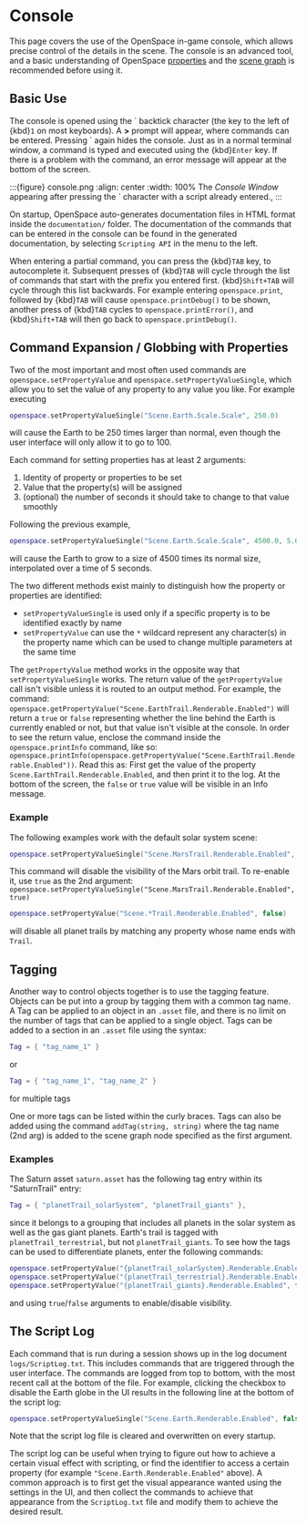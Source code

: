 # Console
This page covers the use of the OpenSpace in-game console, which allows precise control of the details in the scene. The console is an advanced tool, and a basic understanding of OpenSpace [properties](/using-openspace/properties/index) and the [scene graph](/using-openspace/scenegraph/index) is recommended before using it.


## Basic Use
The console is opened using the \` backtick character (the key to the left of {kbd}`1` on most keyboards). A **>** prompt will appear, where commands can be entered. Pressing \` again hides the console. Just as in a normal terminal window, a command is typed and executed using the {kbd}`Enter` key. If there is a problem with the command, an error message will appear at the bottom of the screen.

:::{figure} console.png
:align: center
:width: 100%
The _Console Window_ appearing after pressing the \` character with a script already entered.,
:::

On startup, OpenSpace auto-generates documentation files in HTML format inside the `documentation/` folder. The documentation of the commands that can be entered in the console can be found in the generated documentation, by selecting `Scripting API` in the menu to the left.

When entering a partial command, you can press the {kbd}`TAB` key, to autocomplete it. Subsequent presses of {kbd}`TAB` will cycle through the list of commands that start with the prefix you entered first. {kbd}`Shift+TAB` will cycle through this list backwards. For example entering `openspace.print`, followed by {kbd}`TAB` will cause `openspace.printDebug()` to be shown, another press of {kbd}`TAB` cycles to `openspace.printError()`, and {kbd}`Shift+TAB` will then go back to `openspace.printDebug()`.


## Command Expansion / Globbing with Properties
Two of the most important and most often used commands are `openspace.setPropertyValue` and `openspace.setPropertyValueSingle`, which allow you to set the value of any property to any value you like. For example executing
```lua
openspace.setPropertyValueSingle("Scene.Earth.Scale.Scale", 250.0)
```
will cause the Earth to be 250 times larger than normal, even though the user interface will only allow it to go to 100.

Each command for setting properties has at least 2 arguments:
  1. Identity of property or properties to be set
  1. Value that the property(s) will be assigned
  1. (optional) the number of seconds it should take to change to that value smoothly

Following the previous example,
```lua
openspace.setPropertyValueSingle("Scene.Earth.Scale.Scale", 4500.0, 5.0)
```
will cause the Earth to grow to a size of 4500 times its normal size, interpolated over a time of 5 seconds.

The two different methods exist mainly to distinguish how the property or properties are identified:
  - `setPropertyValueSingle` is used only if a specific property is to be identified exactly by name
  - `setPropertyValue` can use the `*` wildcard represent any character(s) in the property name which can be used to change multiple parameters at the same time

The `getPropertyValue` method works in the opposite way that `setPropertyValueSingle` works. The return value of the `getPropertyValue` call isn't visible unless it is routed to an output method. For example, the command: `openspace.getPropertyValue("Scene.EarthTrail.Renderable.Enabled")` will return a `true` or `false` representing whether the line behind the Earth is currently enabled or not, but that value isn't visible at the console. In order to see the return value, enclose the command inside the `openspace.printInfo` command, like so: `openspace.printInfo(openspace.getPropertyValue("Scene.EarthTrail.Renderable.Enabled"))`. Read this as: First get the value of the property `Scene.EarthTrail.Renderable.Enabled`, and then print it to the log. At the bottom of the screen, the `false` or `true` value will be visible in an Info message.

### Example
The following examples work with the default solar system scene:
```lua
openspace.setPropertyValueSingle("Scene.MarsTrail.Renderable.Enabled", false)
```
This command will disable the visibility of the Mars orbit trail. To re-enable it, use `true` as the 2nd argument: `openspace.setPropertyValueSingle("Scene.MarsTrail.Renderable.Enabled", true)`

```lua
openspace.setPropertyValue("Scene.*Trail.Renderable.Enabled", false)
```
will disable all planet trails by matching any property whose name ends with `Trail`.


## Tagging
Another way to control objects together is to use the tagging feature. Objects can be put into a group by tagging them with a common tag name. A Tag can be applied to an object in an `.asset` file, and there is no limit on the number of tags that can be applied to a single object. Tags can be added to a section in an `.asset` file using the syntax:

```lua
Tag = { "tag_name_1" }
```

or

```lua
Tag = { "tag_name_1", "tag_name_2" }
```

for multiple tags


One or more tags can be listed within the curly braces. Tags can also be added using the command `addTag(string, string)` where the tag name (2nd arg) is added to the scene graph node specified as the first argument.

### Examples
The Saturn asset `saturn.asset` has the following tag entry within its "SaturnTrail" entry:
```lua
Tag = { "planetTrail_solarSystem", "planetTrail_giants" },
```
since it belongs to a grouping that includes all planets in the solar system as well as the gas giant planets. Earth's trail is tagged with `planetTrail_terrestrial`, but not `planetTrail_giants`. To see how the tags can be used to differentiate planets, enter the following commands:
```lua
openspace.setPropertyValue("{planetTrail_solarSystem}.Renderable.Enabled", false)
openspace.setPropertyValue("{planetTrail_terrestrial}.Renderable.Enabled", false)
openspace.setPropertyValue("{planetTrail_giants}.Renderable.Enabled", false)
```
and using `true`/`false` arguments to enable/disable visibility.


## The Script Log
Each command that is run during a session shows up in the log document `logs/ScriptLog.txt`. This includes commands that are triggered through the user interface. The commands are logged from top to bottom, with the most recent call at the bottom of the file. For example, clicking the checkbox to disable the Earth globe in the UI results in the following line at the bottom of the script log:

```lua
openspace.setPropertyValueSingle("Scene.Earth.Renderable.Enabled", false)
```

Note that the script log file is cleared and overwritten on every startup.

The script log can be useful when trying to figure out how to achieve a certain visual effect with scripting, or find the identifier to access a certain property (for example `"Scene.Earth.Renderable.Enabled"` above). A common approach is to first get the visual appearance wanted using the settings in the UI, and then collect the commands to achieve that appearance from the `ScriptLog.txt` file and modify them to achieve the desired result.
